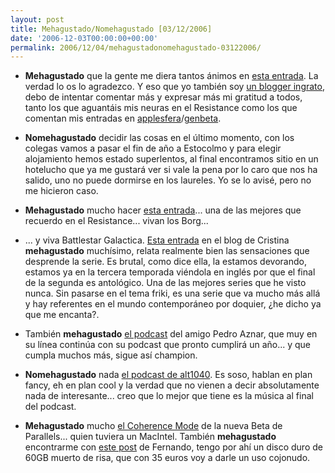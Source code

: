 ```yaml
---
layout: post
title: Mehagustado/Nomehagustado [03/12/2006]
date: '2006-12-03T00:00:00+00:00'
permalink: 2006/12/04/mehagustadonomehagustado-03122006/
---
```

- <span style="font-weight:bold;">Mehagustado</span> que la gente me diera tantos ánimos en <a href="http://resistancefutile.blogspot.com/2006/11/quiere-ser-usted-un-perdedor.html">esta entrada</a>. La verdad lo os lo agradezco. Y eso que yo también soy <a href="http://solo.infames.org/soy-un-blogger-ingrato/">un blogger ingrato</a>, debo de intentar comentar más y expresar más mi gratitud a todos, tanto los que aguantáis mis neuras en el Resistance como los que comentan mis entradas en <a href="http://applesfera.com">applesfera</a>/<a href="http://genbeta.com">genbeta</a>.

- <span style="font-weight:bold;">Nomehagustado</span> decidir las cosas en el último momento, con los colegas vamos a pasar el fin de año a Estocolmo y para elegir alojamiento hemos estado superlentos, al final encontramos sitio en un hotelucho que ya me gustará ver si vale la pena por lo caro que nos ha salido, uno no puede dormirse en los laureles. Yo se lo avisé, pero no me hicieron caso.

- <span style="font-weight:bold;">Mehagustado</span> mucho hacer <a href="http://resistancefutile.blogspot.com/2006/11/adaptor.html">esta entrada</a>... una de las mejores que recuerdo en el Resistance... vivan los Borg...

- ... y viva Battlestar Galactica. <a href="http://childrenatyourfeet.blogspot.com/2006/12/battlestar-galactica.html">Esta entrada</a> en el blog de Cristina <span style="font-weight:bold;">mehagustado</span> muchísimo, relata realmente bien las sensaciones que desprende la serie. Es brutal, como dice ella, la estamos devorando, estamos ya en la tercera temporada viéndola en inglés por que el final de la segunda es antológico. Una de las mejores series que he visto nunca. Sin pasarse en el tema friki, es una serie que va mucho más allá y hay referentes en el mundo contemporáneo por doquier, ¿he dicho ya que me encanta?.

- También <span style="font-weight:bold;">mehagustado</span> <a href="http://cuatrodoce.blogsome.com/2006/12/02/podcast-11-ya-disponible/">el podcast</a> del amigo Pedro Aznar, que muy en su línea continúa con su podcast que pronto cumplirá un año... y que cumpla muchos más, sigue así champion.

- <span style="font-weight:bold;">Nomehagustado</span> nada <a href="http://alt1040.com/archivo/2006/11/30/podcast-de-alt1040-1/">el podcast de alt1040</a>. Es soso, hablan en plan fancy, eh en plan cool y la verdad que no vienen a decir absolutamente nada de interesante... creo que lo mejor que tiene es la música al final del podcast.

- <span style="font-weight:bold;">Mehagustado</span> mucho <a href="http://www.applesfera.com/2006/12/02-parallels-en-coherence-mode-mac-os-x-windows-xp-simultaneamente">el Coherence Mode</a> de la nueva Beta de Parallels... quien tuviera un MacIntel. También <span style="font-weight:bold;">mehagustado</span> encontrarme con <a href="http://www.applesfera.com/2006/12/03-a-fondo-revision-carcasa-disco-duro-35-connection-nc">este post</a> de Fernando, tengo por ahí un disco duro de 60GB muerto de risa, que con 35 euros voy a darle un uso cojonudo.
